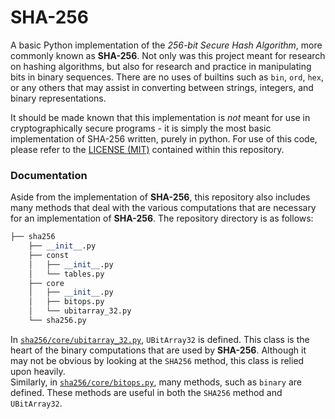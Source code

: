 # SHA-256

A basic Python implementation of the *256-bit Secure Hash Algorithm*, more commonly known as **SHA-256**. Not only was this project meant for research on hashing algorithms, but also for research and practice in manipulating bits in binary sequences. There are no uses of builtins such as `bin`, `ord`, `hex`, or any others that may assist in converting between strings, integers, and binary representations.

It should be made known that this implementation is *not* meant for use in cryptographically secure programs - it is simply the most basic implementation of SHA-256 written, purely in python. For use of this code, please refer to the [LICENSE (MIT)](https://github.com/greysonDEV/SHA-256/blob/main/LICENSE) contained within this repository.

### Documentation

Aside from the implementation of **SHA-256**, this repository also includes many methods that deal with the various computations that are necessary for an implementation of **SHA-256**. The repository directory is as follows:
```python
├── sha256
    ├── __init__.py
    ├── const
    │   ├── __init__.py
    │   └── tables.py
    ├── core
    │   ├── __init__.py
    │   ├── bitops.py
    │   └── ubitarray_32.py
    └── sha256.py
```
In [`sha256/core/ubitarray_32.py`](https://github.com/greysonDEV/SHA-256/blob/main/sha256/core/ubitarray_32.py), `UBitArray32` is defined. This class is the heart of the binary computations that are used by **SHA-256**. Although it may not be obvious by looking at the `SHA256` method, this class is relied upon heavily.\
Similarly, in [`sha256/core/bitops.py`](https://github.com/greysonDEV/SHA-256/blob/main/sha256/core/bitops.py), many methods, such as `binary` are defined. These methods are useful in both the `SHA256` method and `UBitArray32`.
